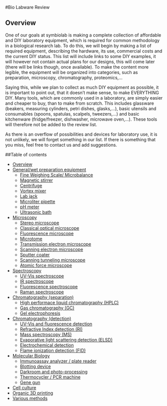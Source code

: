 #Bio Labware Review

## Overview
One of our goals at symbiolab is making a complete collection of affordable and DIY laboratory equipment, which is required for common methodology in a biological research lab. To do this, we will begin by making a list of required equipment, describing the hardware, its use, commercial costs and the current DIY status. This list will include links to some DIY examples, it will however not contain actual plans for our designs, this will come later (there will be links though, once available). To make the content more legible, the equipment will be organized into categories, such as preparation, microscopy, chromatography, proteomics,...

Saying this, while we plan to collect as much DIY equipment as possible, it is important to point out, that it doesn’t make sense, to make EVERYTHING DIY. Many tools, which are commonly used in a laboratory, are simply easier and cheaper to buy, than to make from scratch. This includes glassware (beakers, measuring cylinders, petri dishes, glasks,...), basic utensils and consumables (spoons, spatulas, scalpels, tweezers,...) and basic kitchenware (fridge/freezer, dishwasher, microwave oven,...). These tools will therefore not be added to the review list.

As there is an overflow of possibilities and devices for laboratory use, it is not unlikely, we will forget something in our list. If there is something that you miss, feel free to contact us and add suggestions.

##Table of contents

- [Overview](https://github.com/symbiolab/bio-labware/blob/master/000_bio-labware_overview.md)
- [General/wet preparation equipment](https://github.com/symbiolab/bio-labware/blob/master/010_general_preparation.md)
  * [Fine Weighing Scale/ Microbalance](https://github.com/symbiolab/bio-labware/blob/master/010_general_preparation.md#Microbalance)
  * [Magnetic stirrer](https://github.com/symbiolab/bio-labware/blob/master/010_general_preparation.md#Magnetic-stirrer)
  * [Centrifuge](https://github.com/symbiolab/bio-labware/blob/master/010_general_preparation.md#Centrifuge)
  * [Vortex mixer](https://github.com/symbiolab/bio-labware/blob/master/010_general_preparation.md#Vortex-mixer)
  * [Lab jack](https://github.com/symbiolab/bio-labware/blob/master/010_general_preparation.md#Lab-jack)
  * [Microliter pipette](https://github.com/symbiolab/bio-labware/blob/master/010_general_preparation.md#Microliter-pipette)
  * [pH meter](https://github.com/symbiolab/bio-labware/blob/master/010_general_preparation.md#pH-meter)
  * [Ultrasonic bath](https://github.com/symbiolab/bio-labware/blob/master/010_general_preparation.md#Ultrasonic-bath)
- [Microscopy](https://github.com/symbiolab/bio-labware/blob/master/020_microscopy.md)
  * [Stereo microscope](https://github.com/symbiolab/bio-labware/blob/master/020_microscopy.md#Stereo-microscope)
  * [Classical optical microscope](https://github.com/symbiolab/bio-labware/blob/master/020_microscopy.md#Optical-microscope)
  * [Fluorescence microscope](https://github.com/symbiolab/bio-labware/blob/master/020_microscopy.md#Fluorescence-microscope)
  * [Microtome](https://github.com/symbiolab/bio-labware/blob/master/020_microscopy.md#Microtome)
  * [Transmission electron microscope](https://github.com/symbiolab/bio-labware/blob/master/020_microscopy.md#TEM)
  * [Scanning electron microscope](https://github.com/symbiolab/bio-labware/blob/master/020_microscopy.md#SEM)
  * [Sputter coater](https://github.com/symbiolab/bio-labware/blob/master/020_microscopy.md#Sputter-coater)
  * [Scanning tunneling microscope](https://github.com/symbiolab/bio-labware/blob/master/020_microscopy.md#STM)
  * [Atomic force microscope](https://github.com/symbiolab/bio-labware/blob/master/020_microscopy.md#AFM)
- [Spectroscopy](https://github.com/symbiolab/bio-labware/blob/master/030_spectroscopy.md)
  * [UV-Vis spectroscope](https://github.com/symbiolab/bio-labware/blob/master/030_spectroscopy.md#UV-Vis-spect)
  * [IR spectroscope](https://github.com/symbiolab/bio-labware/blob/master/030_spectroscopy.md#IR-spect)
  * [Fluorescence spectroscope](https://github.com/symbiolab/bio-labware/blob/master/030_spectroscopy.md#Fluo-spect)
  * [Raman spectroscope](https://github.com/symbiolab/bio-labware/blob/master/030_spectroscopy.md#raman)
- [Chromatography (separation)](https://github.com/symbiolab/bio-labware/blob/master/040_chromatography_sep.md)
  * [High performace liquid chromatography (HPLC)](https://github.com/symbiolab/bio-labware/blob/master/040_chromatography_sep.md#HPLC)
  * [Gas chromatography (GC)](https://github.com/symbiolab/bio-labware/blob/master/040_chromatography_sep.md#GC)
  * [Gel electrophoresis](https://github.com/symbiolab/bio-labware/blob/master/040_chromatography_sep.md#Gel-electrophoresis)
- [Chromatography (detection)](https://github.com/symbiolab/bio-labware/blob/master/050_chromatography_det.md)
  * [UV-Vis and fluorescence detection](https://github.com/symbiolab/bio-labware/blob/master/050_chromatography_det.md#uv-vis-fluo)
  * [Refractive Index detection (RI)](https://github.com/symbiolab/bio-labware/blob/master/050_chromatography_det.md#RI)
  * [Mass spectroscopy (MS)](https://github.com/symbiolab/bio-labware/blob/master/050_chromatography_det.md#MS)
  * [Evaporative light scattering detection (ELSD)](https://github.com/symbiolab/bio-labware/blob/master/050_chromatography_det.md#ELSD)
  * [Electrochemical detection](https://github.com/symbiolab/bio-labware/blob/master/050_chromatography_det.md#ED)
  * [Flame ionization detection (FID)](https://github.com/symbiolab/bio-labware/blob/master/050_chromatography_det.md#FID)
- [Molecular Biology](https://github.com/symbiolab/bio-labware/blob/master/060_molecular_biology.md)
  * [Immunoassay analyzer / plate reader](https://github.com/symbiolab/bio-labware/blob/master/060_molecular_biology.md#ELISA)
  * [Blotting device](https://github.com/symbiolab/bio-labware/blob/master/060_molecular_biology.md#blot)
  * [Darkroom and photo-processing](https://github.com/symbiolab/bio-labware/blob/master/060_molecular_biology.md#darkroom)
  * [Thermocycler / PCR machine](https://github.com/symbiolab/bio-labware/blob/master/060_molecular_biology.md#PCR)
  * [Gene gun](https://github.com/symbiolab/bio-labware/blob/master/060_molecular_biology.md#gene-gun)
- [Cell culture](#Cell-culture)
- [Organic 3D printing](#Organic-3D-printing)
- [Various methods](#Various-methods)



<!---
###Title_name <a id="Title-name-no-spaces"></a>

####1. Background

Keywords: 

####2. Commercial variants

####3. Available DIY resources

![Name-of-displayed-image](images/image.jpg)

_"[Image title](http://..) by "[Image owner](http://..)" is licensed under [CC BY-NC-SA 4.0](http://openqcm.com/)_

####4. Is DIY good enough and reasonable?

####5. Plan
-->
